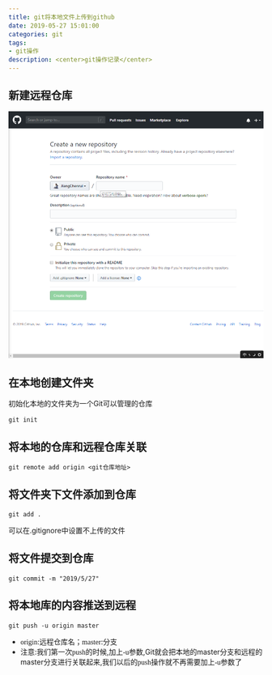 ```yaml
---
title: git将本地文件上传到github
date: 2019-05-27 15:01:00
categories: git
tags:
- git操作
description: <center>git操作记录</center>
---
```


## 新建远程仓库

![Figure1](git将本地文件上传到github/Figure1.png)

## 在本地创建文件夹

初始化本地的文件夹为一个Git可以管理的仓库

```git
git init
```

## 将本地的仓库和远程仓库关联

```git
git remote add origin <git仓库地址>
```

## 将文件夹下文件添加到仓库

```git
git add .
```

可以在.gitignore中设置不上传的文件

## 将文件提交到仓库

```git
git commit -m "2019/5/27"
```

## 将本地库的内容推送到远程

```git
git push -u origin master
```

* <font face="微软雅黑">origin</font>:远程仓库名；<font face="微软雅黑">master</font>:分支
* 注意:我们第一次<font face="微软雅黑">push</font>的时候,加上<font face="微软雅黑">-u</font>参数,Git就会把本地的master分支和远程的master分支进行关联起来,我们以后的<font face="微软雅黑">push</font>操作就不再需要加上<font face="微软雅黑">-u</font>参数了